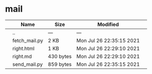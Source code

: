 # mail

<table><thead><tr class="header"><th></th><th>Name</th><th>Size</th><th>Modified</th><th></th></tr></thead><tbody><tr class="odd"><td></td><td><span class="goup">..</span></td><td>—</td><td>—</td><td></td></tr><tr class="even"><td></td><td><span class="name">fetch_mail.py</span></td><td>2 KB</td><td>Mon Jul 26 22:35:15 2021</td><td></td></tr><tr class="odd"><td></td><td><span class="name">right.html</span></td><td>1 KB</td><td>Mon Jul 26 22:29:10 2021</td><td></td></tr><tr class="even"><td></td><td><span class="name">right.md</span></td><td>430 bytes</td><td>Mon Jul 26 22:29:10 2021</td><td></td></tr><tr class="odd"><td></td><td><span class="name">send_mail.py</span></td><td>859 bytes</td><td>Mon Jul 26 22:35:15 2021</td><td></td></tr></tbody></table>
